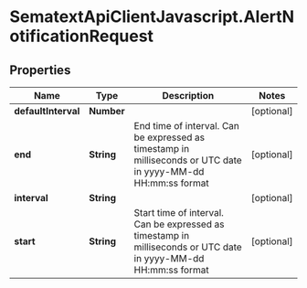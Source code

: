 # SematextApiClientJavascript.AlertNotificationRequest

## Properties

| Name                | Type       | Description                                                                                                     | Notes      |
| ------------------- | ---------- | --------------------------------------------------------------------------------------------------------------- | ---------- |
| **defaultInterval** | **Number** |                                                                                                                 | [optional] |
| **end**             | **String** | End time of interval. Can be expressed as timestamp in milliseconds or UTC date in yyyy-MM-dd HH:mm:ss format   | [optional] |
| **interval**        | **String** |                                                                                                                 | [optional] |
| **start**           | **String** | Start time of interval. Can be expressed as timestamp in milliseconds or UTC date in yyyy-MM-dd HH:mm:ss format | [optional] |
